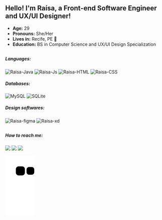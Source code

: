 ## Hello! I'm Raísa, a Front-end Software Engineer and UX/UI Designer!

- <strong>Age:</strong> 29 
- <strong>Pronouns:</strong> She/Her
- <strong>Lives in:</strong> Recife, PE 🌴 
- <strong>Education:</strong> BS in Computer Science and UX/UI Design Specialization

##


##### Languages:
<div style="display: inline_block">
  <img align="center" alt="Raisa-Java" height="30" width="70" src="https://img.shields.io/badge/Java-ED8B00?style=for-the-badge&logo=java&logoColor=white">
  <img align="center" alt="Raisa-Js" height="30" width="110" src="https://img.shields.io/badge/JavaScript-323330?style=for-the-badge&logo=javascript&logoColor=F7DF1E">
  <img align="center" alt="Raisa-HTML" height="30" width="80" src="https://img.shields.io/badge/HTML5-E34F26?style=for-the-badge&logo=html5&logoColor=white">
  <img align="center" alt="Raisa-CSS" height="30" width="80" src="https://img.shields.io/badge/CSS3-1572B6?style=for-the-badge&logo=css3&logoColor=white">
</div>

##### Databases:
![MySQL](https://img.shields.io/badge/MySQL-00000F?style=for-the-badge&logo=mysql&logoColor=white)
![SQLite](https://img.shields.io/badge/SQLite-07405E?style=for-the-badge&logo=sqlite&logoColor=white)

##### Design softwares:
 <div style="display: inline_block">
  <img align="center" alt="Raisa-figma" height="30" width="80" src="https://img.shields.io/badge/Figma-F24E1E?style=for-the-badge&logo=figma&logoColor=white">
  <img align="center" alt="Raisa-xd" height="30" width="100" src="https://img.shields.io/badge/Adobe%20XD-470137?style=for-the-badge&logo=Adobe%20XD&logoColor=#FF61F6">
  <div/>
  
   ##       

##### How to reach me:
<a href="https://api.whatsapp.com/send?phone=5581999458630"><img src="https://img.shields.io/badge/WhatsApp-25D366?style=for-the-badge&logo=whatsapp&logoColor=white"/></a>
<a href="mailto:raisa.rmro@gmail.com"><img src="https://img.shields.io/badge/Gmail-D14836?style=for-the-badge&logo=gmail&logoColor=white"/></a>
<a href="https://www.linkedin.com/in/raisa-bernardes/"><img src="https://img.shields.io/badge/LinkedIn-0077B5?style=for-the-badge&logo=linkedin&logoColor=white"/></a>


![Snake animation](https://github.com/RaisaBernardes/raisaBernardes/blob/output/github-contribution-grid-snake.svg)
